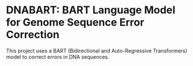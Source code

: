 # DNABART: BART Language Model for Genome Sequence Error Correction
This project uses a BART (Bidirectional and Auto-Regressive Transformers) model to correct errors in DNA sequences.
